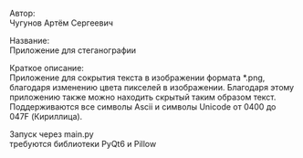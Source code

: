 Автор:   
Чугунов Артём Сергеевич

Название:   
Приложение для стеганографии    

Краткое описание:   
Приложение для сокрытия текста в изображении формата *.png, благодаря изменению цвета пикселей в изображении. Благодаря этому приложению также можно находить скрытый таким образом текст.   
Поддерживаются все символы Ascii и символы Unicode от 0400 до 047F (Кириллица).

Запуск через main.py   
требуются библиотеки PyQt6 и Pillow
